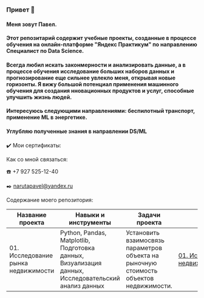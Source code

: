 ### Привет 👋

#### Меня зовут Павел.
#### Этот репозитарий содержит учебные проекты, созданные в процессе обучения на онлайн-платформе "Яндекс Практикум" по направлению Специалист по Data Science.
#### Всегда любил искать законмерности и анализировать данные, а в процессе обучения исследование больших наборов данных и прогнозирование еще сильнее увлекло меня, открывая новые горизонты. Я вижу большой потенциал применения машинного обучения для создания нновационных продуктов и услуг, способные улучшить жизнь людей.
#### Интересуюсь следующими направлениями: беспилотный транспорт, применение ML в энергетике.
#### Углубляю полученные знания в направлении DS/ML

:heavy_check_mark: Мои сертификаты:

Как со мной связаться: 

:phone: +7 927 525-12-40

:black_nib: narutapavel@yandex.ru

Содержание моего репозитория:

| Название проекта | Навыки и инструменты |  Задачи проекта | Ссылка |
| --- | --- | --- | --- |
| 01. Исследование рынка недвижимости | Python, Pandas, Matplotlib, Подготовка данных, Визуализация данных, Исследовательский анализ данных | Установить взаимосвязь параметров объекта на рыночную стоимость объектов недвижимости. | [01. Исследование рынка недвижимости.ipynb](https://github.com/ejay34/yandex_praktikum_training_projects/blob/9c0a7da081551661e51101e0939ae436a3ad65a4/01.%20%D0%98%D1%81%D1%81%D0%BB%D0%B5%D0%B4%D0%BE%D0%B2%D0%B0%D0%BD%D0%B8%D0%B5%20%D1%80%D1%8B%D0%BD%D0%BA%D0%B0%20%D0%BD%D0%B5%D0%B4%D0%B2%D0%B8%D0%B6%D0%B8%D0%BC%D0%BE%D1%81%D1%82%D0%B8.ipynb)https://github.com/ejay34/yandex_praktikum_training_projects/blob/9c0a7da081551661e51101e0939ae436a3ad65a4/01.%20%D0%98%D1%81%D1%81%D0%BB%D0%B5%D0%B4%D0%BE%D0%B2%D0%B0%D0%BD%D0%B8%D0%B5%20%D1%80%D1%8B%D0%BD%D0%BA%D0%B0%20%D0%BD%D0%B5%D0%B4%D0%B2%D0%B8%D0%B6%D0%B8%D0%BC%D0%BE%D1%81%D1%82%D0%B8.ipynb |
